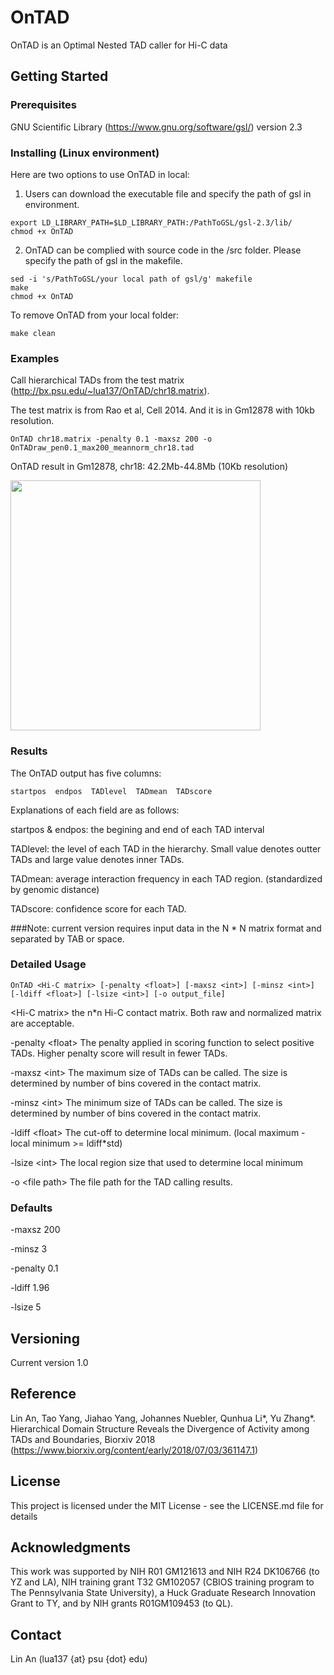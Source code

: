# OnTAD
OnTAD is an Optimal Nested TAD caller for Hi-C data

## Getting Started

### Prerequisites
GNU Scientific Library (https://www.gnu.org/software/gsl/) version 2.3


### Installing (Linux environment)
Here are two options to use OnTAD in local:

1. Users can download the executable file and specify the path of gsl in environment.

```
export LD_LIBRARY_PATH=$LD_LIBRARY_PATH:/PathToGSL/gsl-2.3/lib/
chmod +x OnTAD
```

2. OnTAD can be complied with source code in the /src folder. Please specify the path of gsl in the makefile.

```
sed -i 's/PathToGSL/your local path of gsl/g' makefile
make
chmod +x OnTAD
```

To remove OnTAD from your local folder:
```
make clean
```

### Examples
Call hierarchical TADs from the test matrix (http://bx.psu.edu/~lua137/OnTAD/chr18.matrix).

The test matrix is from Rao et al, Cell 2014. And it is in Gm12878 with 10kb resolution.

```
OnTAD chr18.matrix -penalty 0.1 -maxsz 200 -o OnTADraw_pen0.1_max200_meannorm_chr18.tad
```
OnTAD result in Gm12878, chr18: 42.2Mb-44.8Mb (10Kb resolution)

<img src="https://github.com/anlin00007/OnTAD/blob/master/example_figure.png" width="400"/>

### Results
The OnTAD output has five columns:

```
startpos  endpos  TADlevel  TADmean  TADscore
```

Explanations of each field are as follows:

  startpos & endpos: the begining and end of each TAD interval
  
  TADlevel: the level of each TAD in the hierarchy. Small value denotes outter TADs and large value denotes inner TADs.
  
  TADmean: average interaction frequency in each TAD region. (standardized by genomic distance)
  
  TADscore: confidence score for each TAD.
  
###Note: current version requires input data in the N * N matrix format and separated by TAB or space.



### Detailed Usage
```
OnTAD <Hi-C matrix> [-penalty <float>] [-maxsz <int>] [-minsz <int>] [-ldiff <float>] [-lsize <int>] [-o output_file]
```
\<Hi-C matrix\> the n*n Hi-C contact matrix. Both raw and normalized matrix are acceptable.

-penalty \<float\> The penalty applied in scoring function to select positive TADs. Higher penalty score will result in fewer TADs.

-maxsz \<int\> The maximum size of TADs can be called. The size is determined by number of bins covered in the contact matrix.

-minsz \<int\> The minimum size of TADs can be called. The size is determined by number of bins covered in the contact matrix.

-ldiff \<float\> The cut-off to determine local minimum. (local maximum - local minimum >= ldiff\*std)

-lsize \<int\> The local region size that used to determine local minimum

-o \<file path\> The file path for the TAD calling results.


  
### Defaults

-maxsz 200

-minsz 3

-penalty 0.1

-ldiff 1.96

-lsize 5

## Versioning
Current version 1.0

## Reference
Lin An, Tao Yang, Jiahao Yang, Johannes Nuebler, Qunhua Li*, Yu Zhang*. Hierarchical Domain Structure Reveals the Divergence of Activity among TADs and Boundaries, Biorxiv 2018 (https://www.biorxiv.org/content/early/2018/07/03/361147.1)

## License
This project is licensed under the MIT License - see the LICENSE.md file for details

## Acknowledgments
This work was supported by NIH R01 GM121613 and NIH R24 DK106766 (to YZ and LA), NIH training grant T32 GM102057 (CBIOS training program to The Pennsylvania State University), a Huck Graduate Research Innovation Grant to TY, and by NIH grants R01GM109453 (to QL).

## Contact
Lin An (lua137 {at} psu {dot} edu)
